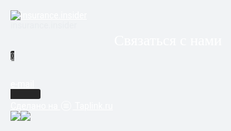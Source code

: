 <!DOCTYPE html>
<html prefix="og: http://ogp.me/ns#" lang="ru" data-format-date="d.m.Y" data-format-datetime="d.m.Y H:i" style="--vh:7.57px;" data-lt-installed="true"><head> <title>Insurance.insider at Taplink</title> <meta name="description" content="">  <meta name="viewport" content="width=device-width, user-scalable=no, initial-scale=1, maximum-scale=1, shrink-to-fit=no"> <link rel="dns-prefetch" href="https://fonts.googleapis.com"> <link rel="dns-prefetch" href="https://mc.yandex.ru"> <meta name="HandheldFriendly" content="true"> <meta http-equiv="Content-Type" content="text/html; charset=utf-8">    <link type="text/css" rel="stylesheet" href="//cdn.jsdelivr.net/gh/blacknot/taplink@1.2.3871/css/frontend.css">     <link rel="icon" href="https://s.taplink.cc/a/b/a/5/2/42538a.jpg?1"> <meta name="lazy-scripts-prefix" content="//cdn.jsdelivr.net/gh/blacknot/taplink@1.2.3871">  <meta name="format-detection" content="telephone=no"> <meta name="referrer" content="always"> <link rel="image_src" href="https://s.taplink.cc/a/b/a/5/2/42538a.jpg?1"> <meta property="og:type" content="website"> <meta property="og:title" content="Insurance.insider at Taplink"> <meta property="og:description" content=""> <meta property="og:url" content=""> <meta property="og:site_name" content="Taplink"> <meta property="og:image" content="https://s.taplink.cc/a/b/a/5/2/42538a.jpg?1">  <script type="text/javascript" src="//googletagmanager.com/gtag/js?id=G-HPJBN8S903"></script><script type="text/javascript" src="//cdn.jsdelivr.net/gh/blacknot/taplink@1.2.3871/js/locales.ru.js"></script><link rel="stylesheet" type="text/css" href="//fonts.googleapis.com/css?family=Roboto:100,400,700&amp;display=swap&amp;subset=cyrillic,cyrillic-ext,latin-ext"><link rel="stylesheet" type="text/css" href="//fonts.googleapis.com/css?family=Merriweather:300,400,700&amp;display=swap&amp;subset=cyrillic,cyrillic-ext,latin-ext"></head> <body> <div class="main theme-main">    <div class="" data-id="44929738" data-simple="true"></div> <div class="" data-id="G-HPJBN8S903"></div>  <style> html {min-height: 100%}</style> <script>
	window.account = {"account_id":4442195,"status_id":1,"language_id":1,"language_code":"ru","language_code_account":"ru","avatar_size":125,"is_avatar_hide_text":0,"page_id":5314214,"main_page_id":5314214,"profile_id":4346762,"avatar_url":"b/a/5/2/42538a.jpg?1","nickname":"insurance.insider","has_nickname":1,"is_hidelink":false,"is_plus":0,"facebook_pixel":"","is_trial":0,"is_full_trial":0,"tariff_current":"pro","utc_timezone":3,"currency_id":1,"theme":{"heading":{"color":"#ffffff"},"screen":{"color":"#ffffff","bg":null,"gradient":null},"avatar":{"color":"#e9ecef"},"link":{"bg":"#272727","align":"left","thumb":"center"},"bg":{"repeat":"no-repeat","size":"cover","fixed":true,"color1":"#f1f3f5","picture":{"picture_id":20919110,"filename":"d/2/b/1/20919110.jpg?0","version":0,"width":1080,"height":1618},"height":3069},"block":{"pictures":{"title":"#ffffff","text":"#ffffff","button_text":"#ffffff","bg":"#171717","nav":"#ffffff"}}},"currency":{"title":"₽","code":"RUB","format":"%p %c","precision":2},"products":{"pictures_placement":"cover","pictures_background":"#fff","show_filter":1,"show_search":0,"show_snippet_title":0,"show_snippet_compare_price":1,"show_snippet_price":0,"show_snippet_overlay":0,"avatar":1,"collections_view":"dropdown","variants_view":"dropdown"},"username":"insurance.insider","current_page_id":5314214,"widgets":[],"hidelink":false,"custom_domain":false,"domain":"taplink.ru","client":{"country":"ru"},"storage_domain":"taplink.st","locale":{"formats":{"date":"d.m.Y"},"current":"ru","direction":""},"number":{"decimal":".","thousands":" ","precision":2},"weight":{"decimal":".","thousands":" ","precision":3},"html":""};
	window.data = {"fields":[{"section":null,"items":[{"block_id":37017785,"block_type_id":8,"block_type_name":"avatar","tariff":"basic"},{"block_id":39535052,"options":{"text":"Связаться с нами","text_size":"lg","text_align":"center","font":10},"block_type_id":1,"block_type_name":"text","tariff":"basic"},{"block_id":38842553,"options":{"items":[{"n":"whatsapp","t":"WhatsApp","v":"79252195688","link":{"b":"https://api.whatsapp.com/send?phone=79252195688&text=","a":{"default":"whatsapp://send?phone=79252195688&text="}},"i":"fa fab fa-wh"},{"n":"telegram","t":"Telegram","v":"@rusinsuranceinsider","link":{"b":"https://t.me/@rusinsuranceinsider","a":{"default":"tg://resolve?domain=@rusinsuranceinsider"}},"i":"fa fab fa-tg"}],"messenger_style":"circle","design":{"on":true,"text":"#ffffff","bg":"#272727"}},"block_type_id":3,"block_type_name":"messenger","tariff":"plus","hash":"e29163","stat":{"whatsapp":"261ac1.whatsapp","telegram":"71d1ec.telegram"}},{"block_id":39534236,"options":{"title":"e-mail","type":"email","email":"pargv@bk.ru","animation":"pulse","thumb":{"t":"i","i":"at"}},"block_type_id":2,"block_type_name":"link","tariff":"basic","stat":"224788"}]}],"options":[]};
</script> <script type="text/javascript" src="//cdn.jsdelivr.net/combine/npm/vue@2.6.11,npm/vue-router@3.0.7,gh/blacknot/taplink@1.2.3871/js/frontend.js"></script> <div class="page vue is-flex-fullheight"><div class="is-flex-fullheight theme-main is-light" username="insurance.insider"><div><style>html { --block-radius: 5px }
.block-item .btn-link, .block-item .btn-link:hover, .block-item .btn-link:link, .block-item .btn-link:active, .block-item .btn-link:visited, .btn-socials-globe {background:#272727;box-shadow: none;color:#ffffff;--color-text:#ffffff;font-family: 'Roboto', sans-serif;font-weight:400;border-color:#272727;border-radius:3px}
.block-item .btn-link > .thumb > div.is-picture {border-radius:3px}
.block-item .btn-link-title {text-transform: none;}
.block-item .btn-link > div, .btn-socials span {flex-grow: 0}
.slider-slide-text { background: #171717; color: #ffffff }
.slider-slide-title { color:  #ffffff }
.slider-slide-link { background: #171717 !important;font-family: 'Roboto', sans-serif;font-weight:400;text-transform: none; color: #ffffff !important}
.slider-dot { background-color: #ffffff}
.btn-link-subtitle {color: #ffffff;font-weight: normal;font-family: 'Roboto', sans-serif}
.page, .page a, .page a:hover, .page span[href], .page label, .page .checkbox:hover, .page .radio:hover, .page .collapse-item .a, .page.is-light .collection-bar .button, .page.is-dark .collection-bar .button, .page.is-light .collection-bar .button:hover, .page.is-dark .collection-bar .button:hover {color:#ffffff}
.page .block-break span:before, .page .block-break span:after {background-color:#ffffff}
.page .block-break-inner.has-fading span:before {background: linear-gradient(to left, #ffffff 0%, rgba(255,255,255,0) 100%); background: -webkit-linear-gradient(right, #ffffff 0%,rgba(255,255,255,0) 100%);}
.page .block-break-inner.has-fading span:after {background: linear-gradient(to right, #ffffff 0%, rgba(255,255,255,0) 100%); background: -webkit-linear-gradient(left, #ffffff 0%,rgba(255,255,255,0) 100%);}
.page .block-break:before {border-color: #ffffff}
.page .collapse-icon::after, .page .collapse-icon::before {background:#ffffff}
.page .footer-link svg {fill: #ffffff !important}
.btn-link:hover {opacity: 0.9}
html .theme-main:before, html .theme-main:after { background: none; }
.btn-link-style-two, .btn-link-style-arr {;padding-left: 2rem !important;padding-right: 3rem !important; }
.btn-link-style-two:before, .btn-link-style-arr:before { right: 1.5rem }
html:before { content:"";position:fixed;top:0;left:0;width:100%;height:100%;z-index: -2 }
html:before{background-position:0% 0%;background-repeat: no-repeat!important;background-image:url(//taplink.st/p/d/2/b/1/20919110.jpg?0?0);background-color: #f1f3f5 !important;background-size: cover !important }
html:after { content:"";position:fixed;top:0;left:0;width:100%;height:100%;z-index: -1 }
html:after{ }
body, body button, body input, body select, body textarea, .iti__country {font-family: 'Roboto', sans-serif}
.block-text {font-size:2.2em}
.is-heading {font-family: 'Roboto', sans-serif;color:#ffffff;font-weight:400;text-transform: none}
.text-avatar {color:#e9ecef !important}
.block-item .checkbox input:before, .block-item .radio input:before {background:#fff;border-color:#d9d9d9;}
.block-item .checkbox input:checked:before, .block-item .radio input:checked:before {background:#272727;border-color:#272727;}
.block-item .checkbox input:after, .block-item .radio input:after {border-color: #ffffff}
.basket-breadcrumbs {border-color:#272727}
.basket-breadcrumbs .button, .basket-breadcrumbs label:after {background:transparent;border-color: #272727 !important;color:#ffffff}
.basket-breadcrumbs .active, .basket-breadcrumbs label.active:after {background:#272727;color:#ffffff !important}
.block-form input[type="text"]:focus, .block-form input[type="tel"]:focus, .block-form input[type="email"]:focus, .block-form input[type="number"]:focus, .block-form textarea:focus, .block-form .select select:focus, .form-field .pagination-previous:focus, .form-field .pagination-next:focus, .form-field .pagination-link:focus {border-color: #272727 !important;box-shadow: 0 0px 0 1px #272727 !important;}
.select-tap .button {border-color:#272727 !important}
.select-tap .button.in {border-color: #272727!important;background:#272727;color:#ffffff}
.block-form .datepicker .datepicker-table .datepicker-body .datepicker-row .datepicker-cell.is-selected {background-color: #272727}
.block-form .datepicker .datepicker-table .datepicker-body .datepicker-row .datepicker-cell.is-today {background: whitesmoke;border-color: whitesmoke}
.btn-link-styled:before {right: 16px;content: "\f054";}
.btn-link-styled {text-align: left;padding-right: 48px !important;justify-content: start;flex-direction: row !important;}
.btn-link-styled.without-thumb {padding-left: 16px !important}</style></div>  <div class="is-flex-fullheight" username="insurance.insider"><div><style></style></div> <!----> <div class="is-flex-fullheight"><div class="is-flex-fullheight"><!----> <main class="is-flex-fullheight"><div class="blocks-section"><div><div class="page-container"><div class="section-main"><div><div><div class="block-item"><div class="b-37017785"><div options="[object Object]" block_id="37017785" block="[object Object]" class="block-avatar"><div class="block-avatar block-avatar-history"><div><a href="/insurance.insider" class="fai fa-chevron-left avatar-history is-left has-p-2 active is-hide" style="padding-left: 0px !important;"></a></div> <a href="/insurance.insider" class="active"><div class="has-text-centered"><img src="//taplink.st/a/b/a/5/2/42538a.jpg?1" alt="insurance.insider" class="profile-avatar profile-avatar-125"></div></a> <div><i class="fai fa-chevron-right avatar-history has-p-2" style="padding-right: 0px !important; visibility: hidden;"></i></div></div> <div class="has-text-centered text-avatar">insurance.insider</div></div></div></div><div class="block-item"><div class="b-39535052"><div class="block-text has-rtl block-text" block_id="39535052" block="[object Object]" index="1" style="text-align: center; line-height: 1.4; font-size: 1.48rem; font-family: Merriweather, serif !important;">Связаться с нами</div></div></div><div class="block-item"><div class="b-38842553"><div class="socials block-messenger" block_id="38842553" index="2"><div class="row row-small"><div class="col-xs"><a href="whatsapp://send?phone=79252195688&amp;text=" target="_top" aria-label="WhatsApp" class="button btn-link btn-link-title btn-link-circle btn-socials btn-link-whatsapp" style="background: rgb(39, 39, 39) !important; border-color: rgb(39, 39, 39) !important; color: rgb(255, 255, 255) !important;"><!----> <i class="fa fab fa-fa fab fa-wh"></i> <!----></a></div><div class="col-xs"><a href="tg://resolve?domain=@rusinsuranceinsider" target="_top" aria-label="Telegram" class="button btn-link btn-link-title btn-link-circle btn-socials btn-link-telegram" style="background: rgb(39, 39, 39) !important; border-color: rgb(39, 39, 39) !important; color: rgb(255, 255, 255) !important;"><!----> <i class="fa fab fa-fa fab fa-tg"></i> <!----></a></div></div></div></div></div><div class="block-item"><div class="b-39534236"><a rel="noopener" href="mailto:pargv@bk.ru" target="_top" class="button btn-link btn-link-styled with-thumb has-animation has-animation-pulse block-link" block_id="39534236" index="3"><figure class="thumb"><div class="is-icon" style="-webkit-mask-image:url(//taplink.cc/s/icons/at.svg);mask-image:url(//taplink.cc/s/icons/at.svg)"><img src="data:image/gif;base64,R0lGODlhAQABAPAAAP///wAAACH5BAAAAAAALAAAAAABAAEAAAICRAEAOw=="></div></figure><div><div class="btn-link-title">e-mail</div><!----></div></a></div></div> <aside><a href="https://taplink.ru?utm_source=pages&amp;utm_medium=insurance.insider" target="_blank" rel="noopener" class="footer-link"> Сделано на <svg version="1.1" width="16px" height="16px" xmlns="http://www.w3.org/2000/svg" xmlns:xlink="http://www.w3.org/1999/xlink" x="0px" y="0px" viewBox="0 0 76 76" xml:space="preserve" style="fill: rgb(0, 0, 0); position: relative; top: 3px; margin: 0px 2px;"><g><path d="M38,0C17,0,0,17,0,38s17,38,38,38s38-17,38-38S59,0,38,0z M38,72C19.2,72,4,56.8,4,38S19.2,4,38,4s34,15.2,34,34S56.8,72,38,72z M57.5,38c0,1.1-0.9,2-2,2h-35c-1.1,0-2-0.9-2-2s0.9-2,2-2h35C56.6,36,57.5,36.9,57.5,38z M57.5,50c0,1.1-0.9,2-2,2h-35c-1.1,0-2-0.9-2-2s0.9-2,2-2h35C56.6,48,57.5,48.9,57.5,50z M57.5,26c0,1.1-0.9,2-2,2h-35c-1.1,0-2-0.9-2-2s0.9-2,2-2h35C56.6,24,57.5,24.9,57.5,26z"></path></g></svg> <span>Taplink.ru</span></a></aside></div></div></div></div></div></div></main></div></div> <!----></div> <div><!----> <!----></div>  <!----></div></div>   </div>  <img class="stat" src="https://mc.yandex.ru/watch/44929738?page-ref=https%3A%2F%2Ftaplink.ru%2Fprofile%2F5314214%2Fpages%2F&amp;page-url=https%3A%2F%2Ftaplink.cc%2Finsurance.insider&amp;rn=0.8448591767612221" mh10k2c8n=""><img class="stat" src="https://mc.yandex.ru/watch/44929738?page-ref=https%3A%2F%2Ftaplink.ru%2Fprofile%2F5314214%2Fpages%2F&amp;page-url=https%3A%2F%2Ftaplink.cc%2Finsurance.insider&amp;rn=0.6843524944633252" mh10k2c8n=""></body>
</html>
